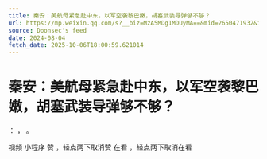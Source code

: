 ```yaml
---
title: 秦安：美航母紧急赴中东，以军空袭黎巴嫩，胡塞武装导弹够不够？
url: https://mp.weixin.qq.com/s?__biz=MzA5MDg1MDUyMA==&mid=2650471932&idx=2&sn=0540f5bee8b58d110ae5120bb2d03d9c
source: Doonsec's feed
date: 2024-08-04
fetch_date: 2025-10-06T18:00:59.621014
---
```


# 秦安：美航母紧急赴中东，以军空袭黎巴嫩，胡塞武装导弹够不够？

：
，
。

视频
小程序
赞
，轻点两下取消赞
在看
，轻点两下取消在看